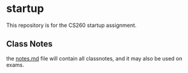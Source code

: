 # startup
This repository is for the CS260 startup assignment.

## Class Notes
the [notes.md]() file will contain all classnotes, and it may also be used on exams.
